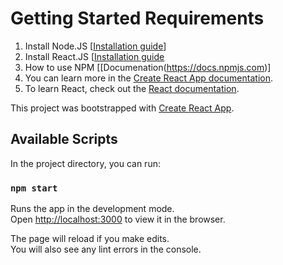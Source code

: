 # Getting Started Requirements
1. Install Node.JS [[Installation guide](https://nodejs.org/en/)]
2. Install React.JS [[Installation guide](https://reactjs.org)
3. How to use NPM [[Documenation(https://docs.npmjs.com)]
4. You can learn more in the [Create React App documentation](https://facebook.github.io/create-react-app/docs/getting-started).
5. To learn React, check out the [React documentation](https://reactjs.org/).


This project was bootstrapped with [Create React App](https://github.com/facebook/create-react-app).

## Available Scripts

In the project directory, you can run:

### `npm start`

Runs the app in the development mode.\
Open [http://localhost:3000](http://localhost:3000) to view it in the browser.

The page will reload if you make edits.\
You will also see any lint errors in the console.


